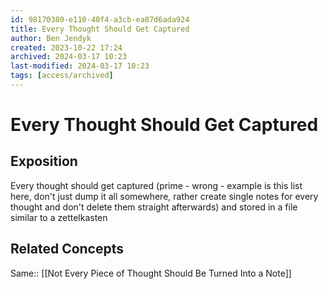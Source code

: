 ```yaml
---
id: 98170380-e110-40f4-a3cb-ea87d6ada924
title: Every Thought Should Get Captured
author: Ben Jendyk
created: 2023-10-22 17:24
archived: 2024-03-17 10:23
last-modified: 2024-03-17 10:23
tags: [access/archived]
---
```


# Every Thought Should Get Captured

## Exposition

Every thought should get captured (prime - wrong - example is this list here, don't just dump it all somewhere, rather create single notes for every thought and don't delete them straight afterwards) and stored in a file similar to a zettelkasten

## Related Concepts

Same:: [[Not Every Piece of Thought Should Be Turned Into a Note]]
